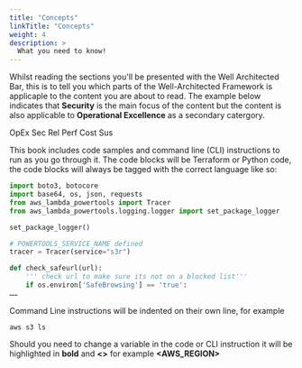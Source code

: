 ```yaml
---
title: "Concepts"
linkTitle: "Concepts"
weight: 4
description: >
  What you need to know! 
---
```

Whilst reading the sections you'll be presented with the Well Architected Bar, this is to tell you which parts of the Well-Architected Framework is applicaple to the content you are about to read. The example below indicates that __Security__ is the main focus of the content but the content is also applicable to __Operational Excellence__ as a secondary catergory.

<span class=opex-sec>OpEx</span>
<span class=sec-on>Sec</span>
<span class=rel-off>Rel</span>
<span class=perf-off>Perf</span>
<span class=cost-off>Cost</span>
<span class=sus-off>Sus</span>
<br/>

This book includes code samples and command line (CLI) instructions to run as you go through it. The code blocks will be Terraform or Python code, the code blocks will always be tagged with the correct language like so:

```python
import boto3, botocore
import base64, os, json, requests
from aws_lambda_powertools import Tracer
from aws_lambda_powertools.logging.logger import set_package_logger

set_package_logger()

# POWERTOOLS_SERVICE_NAME defined
tracer = Tracer(service="s3r")

def check_safeurl(url):
    ''' check url to make sure its not on a blocked list'''
    if os.environ['SafeBrowsing'] == 'true':
……
``` 

Command Line instructions will be indented on their own line, for example

  ```aws s3 ls```

Should you need to change a variable in the code or CLI instruction it will be highlighted in __bold__ and __<>__ for example __<AWS_REGION>__

